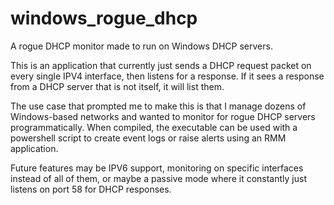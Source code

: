 # windows_rogue_dhcp
A rogue DHCP monitor made to run on Windows DHCP servers.

This is an application that currently just sends a DHCP request packet on every single IPV4 interface, then listens for a response. If it sees a response from a DHCP server that is not itself, it will list them.

The use case that prompted me to make this is that I manage dozens of Windows-based networks and wanted to monitor for rogue DHCP servers programmatically. When compiled, the executable can be used with a powershell script to create event logs or raise alerts using an RMM application.

Future features may be IPV6 support, monitoring on specific interfaces instead of all of them, or maybe a passive mode where it constantly just listens on port 58 for DHCP responses.
